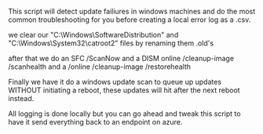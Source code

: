 This script will detect update failiures in windows machines and do the most common troubleshooting for you before creating a local error log as a .csv.

we clear our "C:\Windows\SoftwareDistribution" and "C:\Windows\System32\catroot2" files by renaming them .old's

after that we do an SFC /ScanNow and a DISM online /cleanup-image /scanhealth and a /online /cleanup-image /restorehealth

Finally we have it do a windows update scan to queue up updates WITHOUT initiating a reboot, these updates will hit after the next reboot instead. 

All logging is done locally but you can go ahead and tweak this script to have it send everything back to an endpoint on azure.
